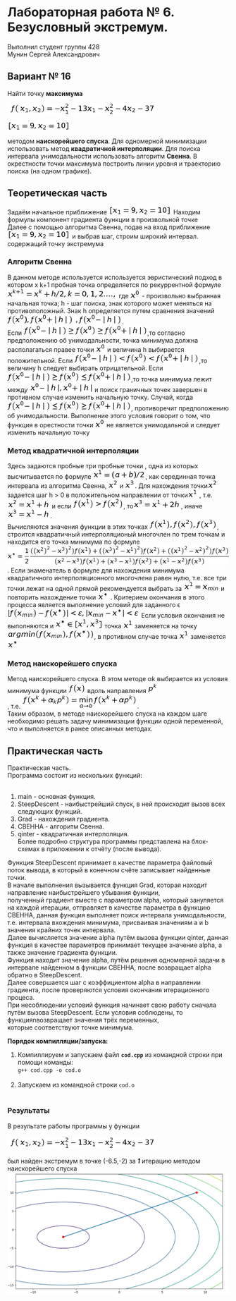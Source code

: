 # Лабораторная работа № 6. Безусловный экстремум.

Выполнил студент группы 428  
Мунин Сергей Александрович

## Вариант № 16
Найти точку **максимума**

![FUNC](FUNC.png)

![Pribl](Pribl.png)

методом **наискорейшего спуска**. Для одномерной минимизации использовать метод **квадратичной интерполяции**.
Для поиска интервала унимодальности использовать алгоритм **Свенна**.
В окрестности точки максимума построить линии уровня и траекторию поиска (на одном графике).
## Теоретическая часть

Задаём начальное приближение ![](Pribl.png)
Находим формулы компонент градиента функции в произвольной точке<br>
Далее с помощью алгоритма Свенна, подав на вход приближение ![](Pribl.png) и выбрав шаг, строим широкий интервал. содержащий точку экстремума<br>
### Алгоритм Свенна
В данном методе используется используется эвристический подход в котором
x
k+1 пробная точка определяется по рекуррентной формуле
![](1.png)
где
![](2.png) - произвольно выбранная начальная точка;
h - шаг поиска, знак которого может меняться на противоположный.
Знак h определяется путем сравнения значений 
![](3.png)
 ![](4.png).<br>
 Если ![](5.png),то согласно предположению об унимодальности, точка минимума должна располагаться правее точки ![](2.png) и величина h выбирается положительной.
Если ![](6.png),то величину h следует выбирать отрицательной. Если ![](7.png),то точка
минимума лежит между ![](8.png) и поиск граничных точек
завершен в противном случае изменить начальную точку. Случай,
когда ![](9.png), противоречит предположению об унимодальности. Выполнение этого условия говорит о том,
что функция в орестности точки ![](2.png) не является унимодальной и
следует изменить начальную точку 

### Метод квадратичной интерполяции

Здесь задаются пробные три пробные точки , одна из которых высчитывается по формуле ![](10.png), как серединная точка интервала из алгоритма Свенна, ![](11.png) и
![](12.png). Для нахождения точки![](11.png)
задается шаг h > 0 в положительном
направлении от точки![](13.png)
, т.е. ![](14.png) и если
![](15.png), то![](16.png), иначе ![](17.png).<br>
Вычисляются значения функции в этих точках ![](18.png),
строится квадратичный интерполяционый многочлен по трем точкам и находится его точка минимума по формуле<br>
![](formula.png)<br>.
Если знаменатель в формуле для нахождения минимума квадратичного интерполяционного многочлена равен нулю, т.е. все три
точки лежат на одной прямой рекомендуется выбрать за ![](20.png)
и повторить нахождение точки ![](21.png)
.
Критерием окончания в этого процесса является выполнение условий для заданного ϵ
![](22.png)
Если условия окончания не выполняются и
![](23.png)
точка ![](13.png)
заменяется на точку ![](24.png), в противном случае точка ![](13.png)
заменяется ![](21.png)

### Метод наискорейшего спуска
 Метод наискорейшего спуска. В этом методе αk выбирается из условия минимума функции ![](25.png) вдоль направления ![](26.png)<br>
, т.е.
![](27.png).<br>
Таким образом, в методе наискорейшего спуска на каждом шаге
необходимо решать задачу минимизации функции одной переменной, что и выполняется в ранее описанных методах.

## Практическая часть
Практическая часть.<br>
Программа состоит из нескольких функций:<br><br>
1. main - основная функция.<br>
2. SteepDescent - наибыстрейший спуск, в ней происходит вызов всех следующих функций.<br>
3. Grad - нахождения градиента.<br>
4. CBEHHA - алгоритм Свенна.<br>
5. qinter - квадратичная интерполяция.<br>
Более подробно структура программы представлена на блок-схемах в приложении к отчёту (после вывода).<br>

Функция SteepDescent принимает в качестве параметра файловый поток вывода, в который в конечном счёте записывает найденные точки.<br>
В начале выполнения вызывается функция Grad, которая находит направление наибыстрейшего убывания функции,<br>
полученный градиент вместе с параметром alpha, который зануляется на каждой итерации, отправляет в качестве параметра в функцию<br>
CBEHHA, данная функция выполняет поиск интервала унимодальности, т.е. интервала вхождения минимума, присваивая значениям a и b значения крайних точек интервала.<br>
Далее вычисляется значение alpha путём вызова функции qinter, данная функция в качестве параметров принимает текущее значение alpha, а также значение градиента функции.<br>
Функция находит значение alpha, путём решения одномерной задачи в интервале найденном в функции CBEHHA, после возвращает alpha обратно в SteepDescent.<br>
Далее совершается шаг с коэффициентом alpha в направлении градиента, после проверяются условия окончания итерационного процеса.<br>
При несоблюдении условий функция начинает свою работу сначала путём вызова SteepDescent. Если условия соблюдены, то функцияnвозвращает значения трёх переменных,<br>
которые соответствуют точке минимума.<br>

**Порядок компилляции/запуска:**<br>
1. Компиллируем и запускаем файл **`cod.cpp`** из командной строки при помощи команды:<br>
`g++ cod.cpp -o cod.o`<br><br>
2. Запускаем из командной строки `cod.o`<br><br>

### Результаты
В результате работы программы у функции <br><br> ![](FUNC.png) <br><br>был найден экстремум в точке (-6.5,-2) за ***1*** итерацию методом наискорейшего спуска
 ![](lines.jpg) 
